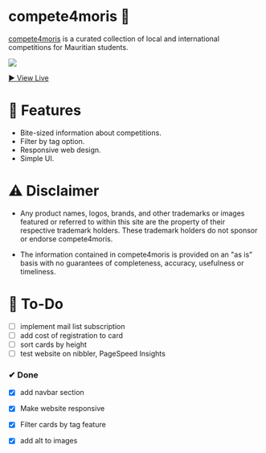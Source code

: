 # compete4moris 🥇

[compete4moris](https://github.com/creme332/compete4moris) is a curated collection of local and international competitions for Mauritian students.

![](history/iteration1.gif)

[ ▶ View Live ](https://creme332.github.io/compete4moris/)

# 🚀 Features
- Bite-sized information about competitions.
- Filter by tag option.
- Responsive web design.
- Simple UI.

# ⚠ Disclaimer 
- Any product names, logos, brands, and other trademarks or images featured or referred to within this site are the property of their respective trademark holders. These trademark holders do not sponsor or endorse compete4moris. 

- The information contained in compete4moris is provided on an "as is" basis with no guarantees of completeness, accuracy, usefulness or timeliness.

# 🔨 To-Do
- [ ] implement mail list subscription
- [ ] add cost of registration to card
- [ ] sort cards by height
- [ ] test website on nibbler, PageSpeed Insights

### ✔ Done
- [x] add navbar section
- [x] Make website responsive
- [x] Filter cards by tag feature
- [x] add alt to images



